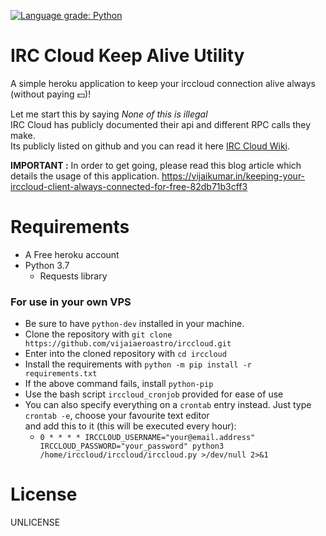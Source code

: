 [![Language grade: Python](https://img.shields.io/lgtm/grade/python/g/vijaiaeroastro/irccloud.svg?logo=lgtm&logoWidth=18)](https://lgtm.com/projects/g/vijaiaeroastro/irccloud/context:python)

# IRC Cloud Keep Alive Utility
A simple heroku application to keep your irccloud connection alive always (without paying :dollar:)!

Let me start this by saying *None of this is illegal*  
IRC Cloud has publicly documented their api and different RPC calls they make.  
Its publicly listed on github and you can read it here [IRC Cloud Wiki](https://github.com/irccloud/irccloud-tools/wiki).

**IMPORTANT :** In order to get going, please read this blog article which details the usage of this application.
https://vijaikumar.in/keeping-your-irccloud-client-always-connected-for-free-82db71b3cff3

Requirements
============
* A Free heroku account
* Python 3.7
  * Requests library
  
### For use in your own VPS
- Be sure to have `python-dev` installed in your machine.  
- Clone the repository with `git clone https://github.com/vijaiaeroastro/irccloud.git`  
- Enter into the cloned repository with `cd irccloud`  
- Install the requirements with `python -m pip install -r requirements.txt`  
- If the above command fails, install `python-pip`  
- Use the bash script `irccloud_cronjob` provided for ease of use  
- You can also specify everything on a `crontab` entry instead. Just type `crontab -e`, choose your favourite text editor  
and add this to it (this will  be executed every hour):
  * `0 * * * * IRCCLOUD_USERNAME="your@email.address" IRCCLOUD_PASSWORD="your_password" python3 /home/irccloud/irccloud/irccloud.py >/dev/null 2>&1`
  
License
=======
UNLICENSE
